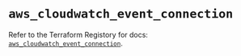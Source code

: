 # `aws_cloudwatch_event_connection`

Refer to the Terraform Registory for docs: [`aws_cloudwatch_event_connection`](https://registry.terraform.io/providers/hashicorp/aws/4.63.0/docs/resources/cloudwatch_event_connection).
